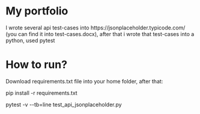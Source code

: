 <h1>My portfolio</h1>
<p>I wrote several api test-cases into https://jsonplaceholder.typicode.com/ (you can find it into test-cases.docx), after that i wrote that test-cases into a python, used pytest</p>
<h1> How to run? </h1>
<p> Download requirements.txt file into your home folder, after that:</p>
<p>pip install -r requirements.txt
<p>pytest -v --tb=line test_api_jsonplaceholder.py</p>
